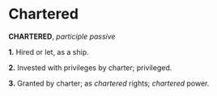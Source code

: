 # Chartered

**CHARTERED**, _participle passive_

**1.** Hired or let, as a ship.

**2.** Invested with privileges by charter; privileged.

**3.** Granted by charter; as _chartered_ rights; _chartered_ power.